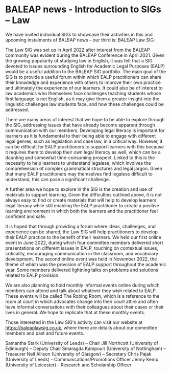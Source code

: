 # BALEAP news - Introduction to SIGs – Law

We have invited individual SIGs to showcase their activities in this and upcoming instalments of BALEAP news – our third is: BALEAP Law SIG:

The Law SIG was set up in April 2022 after interest from the BALEAP community was evident during the BALEAP Conference in April 2021. Given the growing popularity of studying law in English, it was felt that a SIG devoted to issues surrounding English for Academic Legal Purposes (EALP) would be a useful addition to the BALEAP SIG portfolio. The main goal of the SIG is to provide a useful forum within which EALP practitioners can share their knowledge and experience with others to improve their own practice and ultimately the experience of our learners. It could also be of interest to law academics who themselves face challenges teaching students whose first language is not English, as it may give them a greater insight into the linguistic challenges law students face, and how these challenges could be addressed.

There are many areas of interest that we hope to be able to explore through the SIG, addressing issues that have already become apparent through communication with our members. Developing legal literacy is important for learners as it is fundamental to their being able to engage with different legal genres, such as legislation and case law, in a critical way. However, it can be difficult for EALP practitioners to support learners with this because it requires them to develop their own legal literacy as well, which can be a daunting and somewhat time-consuming prospect. Linked to this is the necessity to help learners to understand legalese, which involves the comprehension of complex grammatical structures and legal jargon. Given that many EALP practitioners may themselves find legalese difficult to understand, this can pose a significant challenge.

A further area we hope to explore in the SIG is the creation and use of materials to support learning. Given the difficulties outlined above, it is not always easy to find or create materials that will help to develop learners’ legal literacy while still enabling the EALP practitioner to create a positive learning environment in which both the learners and the practitioner feel confident and safe.

It is hoped that through providing a forum where ideas, challenges, and experience can be shared, the Law SIG will help practitioners to develop their EALP practice to the benefit of their learners. We held our first online event in June 2022, during which four committee members delivered short presentations on different issues in EALP, touching on contextual issues, criticality, encouraging communication in the classroom, and vocabulary development. The second online event was held in November 2022, the theme of which was the provision of EALP support throughout the academic year. Some members delivered lightning talks on problems and solutions related to EALP provision.

We are also planning to hold monthly informal events online during which members can attend and talk about whatever they wish related to EALP. These events will be called The Robing Room, which is a reference to the room at court in which advocates change into their court attire and often have informal conversations with their colleagues about their cases or their lives in general. We hope to replicate that at these monthly events.

Those interested in the Law SIG's activity can visit our website at https://baleaplawsig.co.uk, where there are details about our committee members and past and future events.

Samantha Stark (University of Leeds) – Chair Jill Northcott (University of Edinburgh) – Deputy Chair Smaragda Kampouri (University of Nottingham) – Treasurer Neil Allison (University of Glasgow) – Secretary Chris Pajak (University of Leeds) - Communications/Promotions Officer Jenny Kemp (University of Leicester) - Research and Scholarship Officer